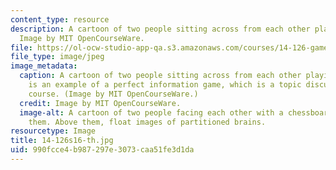 ```yaml
---
content_type: resource
description: A cartoon of two people sitting across from each other playing chess.
  Image by MIT OpenCourseWare.
file: https://ol-ocw-studio-app-qa.s3.amazonaws.com/courses/14-126-game-theory-spring-2016/990fcce4b987297e3073caa51fe3d1da_14-126s16-th.jpg
file_type: image/jpeg
image_metadata:
  caption: A cartoon of two people sitting across from each other playing chess. Chess
    is an example of a perfect information game, which is a topic discussed in this
    course. (Image by MIT OpenCourseWare.)
  credit: Image by MIT OpenCourseWare.
  image-alt: A cartoon of two people facing each other with a chessboard in between
    them. Above them, float images of partitioned brains.
resourcetype: Image
title: 14-126s16-th.jpg
uid: 990fcce4-b987-297e-3073-caa51fe3d1da
---
```


